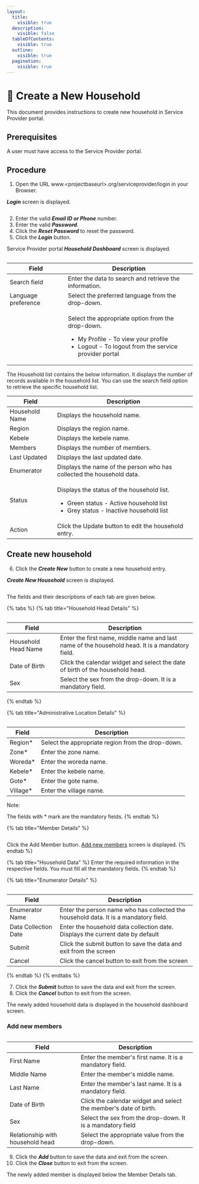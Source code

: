 ```yaml
---
layout:
  title:
    visible: true
  description:
    visible: false
  tableOfContents:
    visible: true
  outline:
    visible: true
  pagination:
    visible: true
---
```


# 📔 Create a New Household

This document provides instructions to create new household in Service Provider portal.

## Prerequisites

A user must have access to the Service Provider portal.

## Procedure

1. Open the URL www.\<projectbaseurl>.org/serviceprovider/login in your Browser.

_**Login**_ screen is displayed.

<figure><img src="../../../../.gitbook/assets/login-screen-spp.png" alt=""><figcaption></figcaption></figure>

2. Enter the valid _**Email ID or Phone**_ number.
3. Enter the valid _**Password**_.
4. Click the _**Reset Password**_ to reset the password.
5. Click the _**Login**_ button.

Service Provider portal _**Household Dashboard**_ screen is displayed.

<figure><img src="../../../../.gitbook/assets/dashboard-spp.png" alt=""><figcaption></figcaption></figure>

| Field                                                                                | Description                                                                                                                                                                |
| ------------------------------------------------------------------------------------ | -------------------------------------------------------------------------------------------------------------------------------------------------------------------------- |
| Search field                                                                         | Enter the data to search and retrieve the information.                                                                                                                     |
| Language preference                                                                  | Select the preferred language from the drop-down.                                                                                                                          |
| <img src="../../../../.gitbook/assets/profile-icon.png" alt="" data-size="original"> | <p>Select the appropriate option from the drop-down.  </p><ul><li>My Profile - To view your profile</li><li>Logout - To logout from the service provider portal </li></ul> |

The Household list contains the below information. It displays the number of records available in the household list. You can use the search field option to retrieve the specific household list.

| Field          | Description                                                                                                                                            |
| -------------- | ------------------------------------------------------------------------------------------------------------------------------------------------------ |
| Household Name | Displays the household name.                                                                                                                           |
| Region         | Displays the region name.                                                                                                                              |
| Kebele         | Displays the kebele name.                                                                                                                              |
| Members        | Displays the number of members.                                                                                                                        |
| Last Updated   | Displays the last updated date.                                                                                                                        |
| Enumerator     | Displays the name of the person who has collected the household data.                                                                                  |
| Status         | <p>Displays the status of the household list. </p><ul><li>Green status - Active household list</li><li>Grey status - Inactive household list</li></ul> |
| Action         | Click the Update button to edit the household entry.                                                                                                   |

## Create new household

6. Click the _**Create New**_ button to create a new household entry.

_**Create New Household**_ screen is displayed.

<figure><img src="../../../../.gitbook/assets/create-new-household-spp.png" alt=""><figcaption></figcaption></figure>

The fields and their descriptions of each tab are given below.

{% tabs %}
{% tab title="Household Head Details" %}
<figure><img src="../../../../.gitbook/assets/householdheaddetails-spp.png" alt=""><figcaption></figcaption></figure>

| Field               | Description                                                                                     |
| ------------------- | ----------------------------------------------------------------------------------------------- |
| Household Head Name | Enter the first name, middle name and last name of the household head. It is a mandatory field. |
| Date of Birth       | Click the calendar widget and select the date of birth of the household head.                   |
| Sex                 | Select the sex from the drop-down. It is a mandatory field.                                     |
{% endtab %}

{% tab title="Administrative Location Details" %}
<figure><img src="../../../../.gitbook/assets/administrative-location-details-spp.png" alt=""><figcaption></figcaption></figure>

| Field     | Description                                       |
| --------- | ------------------------------------------------- |
| Region\*  | Select the appropriate region from the drop-down. |
| Zone\*    | Enter the zone name.                              |
| Woreda\*  | Enter the woreda name.                            |
| Kebele\*  | Enter the kebele name.                            |
| Gote\*    | Enter the gote name.                              |
| Village\* | Enter the village name.                           |

Note:

The fields with \* mark are the mandatory fields.
{% endtab %}

{% tab title="Member Details" %}
<figure><img src="../../../../.gitbook/assets/members-details-spp.png" alt=""><figcaption></figcaption></figure>

Click the Add Member button. [Add new members](create-new-household.md#add-new-members) screen is displayed.
{% endtab %}

{% tab title="Household Data" %}
Enter the required information in the respective fields. You must fill all the mandatory fields.
{% endtab %}

{% tab title="Enumerator Details" %}
<figure><img src="../../../../.gitbook/assets/enumerator-details-spp.png" alt=""><figcaption></figcaption></figure>

| Field                | Description                                                                          |
| -------------------- | ------------------------------------------------------------------------------------ |
| Enumerator Name      | Enter the person name who has collected the household data. It is a mandatory field. |
| Data Collection Date | Enter the household data collection date. Displays the current date by default       |
| Submit               | Click the submit button to save the data and exit from the screen                    |
| Cancel               | Click the cancel button to exit from the screen                                      |
{% endtab %}
{% endtabs %}

7. Click the _**Submit**_ button to save the data and exit from the screen.
8. Click the _**Cancel**_ button to exit from the screen.

The newly added household data is displayed in the household dashboard screen.

### Add new members

<figure><img src="../../../../.gitbook/assets/add-new-members-spp.png" alt=""><figcaption></figcaption></figure>

| Field                            | Description                                                       |
| -------------------------------- | ----------------------------------------------------------------- |
| First Name                       | Enter the member's first name. It is a mandatory field.           |
| Middle Name                      | Enter the member's middle name.                                   |
| Last Name                        | Enter the member's last name. It is a mandatory field.            |
| Date of Birth                    | Click the calendar widget and select the member's date of birth.  |
| Sex                              | Select the sex from the drop-down. It is a mandatory field        |
| Relationship with household head | Select the appropriate value from the drop-down.                  |

9. Click the _**Add**_ button to save the data and exit from the screen.
10. Click the _**Close**_ button to exit from the screen.

The newly added member is displayed below the Member Details tab.
